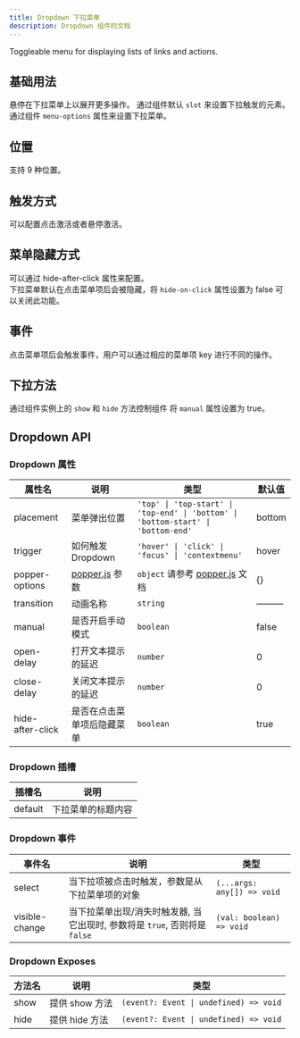 ```yaml
---
title: Dropdown 下拉菜单
description: Dropdown 组件的文档
---
```


Toggleable menu for displaying lists of links and actions.

## 基础用法
悬停在下拉菜单上以展开更多操作。
通过组件默认 `slot` 来设置下拉触发的元素。  
通过组件 `menu-options` 属性来设置下拉菜单。  
<preview path="../demo/Dropdown/Basic.vue" title="典型表单" description="Form 典型表单"></preview>

## 位置
支持 9 种位置。
<preview path="../demo/Dropdown/Placement.vue" title="典型表单" description="Form 典型表单"></preview>

## 触发方式
可以配置点击激活或者悬停激活。
<preview path="../demo/Dropdown/Trigger.vue" title="典型表单" description="Form 典型表单"></preview>

## 菜单隐藏方式
可以通过 hide-after-click 属性来配置。  
下拉菜单默认在点击菜单项后会被隐藏，将 `hide-on-click` 属性设置为 false 可以关闭此功能。
<preview path="../demo/Dropdown/Hide.vue" title="典型表单" description="Form 典型表单"></preview>


## 事件
点击菜单项后会触发事件，用户可以通过相应的菜单项 key 进行不同的操作。
<preview path="../demo/Dropdown/Events.vue" title="典型表单" description="Form 典型表单"></preview>


## 下拉方法
通过组件实例上的 `show` 和 `hide` 方法控制组件
将 `manual` 属性设置为 true。
<preview path="../demo/Dropdown/Manual.vue"></preview>

## Dropdown API

### Dropdown 属性

| 属性名                | 说明                                              | 类型                                                                                | 默认值        |
| -------------------- | ------------------------------------------------- | ----------------------------------------------------------------------------------- | ------------- |
| placement            | 菜单弹出位置                                       | `'top' \| 'top-start' \| 'top-end' \| 'bottom' \| 'bottom-start' \| 'bottom-end'`   | bottom        |
| trigger              | 如何触发 Dropdown                                 | `'hover' \| 'click' \| 'focus' \| 'contextmenu'`                                    | hover         |
| popper-options       | [popper.js](https://popper.js.org/docs/v2/) 参数  | `object` 请参考 [popper.js](https://popper.js.org/docs/v2/) 文档                     | {}            |
| transition           | 动画名称                                          | `string`                                                                            | ———           |
| manual               | 是否开启手动模式                                   | `boolean`                                                                           | false         |
| open-delay           | 打开文本提示的延迟                                 | `number`                                                                            | 0             |
| close-delay          | 关闭文本提示的延迟                                 | `number`                                                                            | 0             |
| hide-after-click     | 是否在点击菜单项后隐藏菜单                          | `boolean`                                                                           | true          |

### Dropdown 插槽

| 插槽名    | 说明                |
| -------- | ------------------- |
| default  | 下拉菜单的标题内容    |

### Dropdown 事件

| 事件名          | 说明                                                                     | 类型                       |
| -------------- | ------------------------------------------------------------------------ | -------------------------- |
| select         | 当下拉项被点击时触发，参数是从下拉菜单项的对象                               | `(...args: any[]) => void` |
| visible-change | 当下拉菜单出现/消失时触发器, 当它出现时, 参数将是 `true`, 否则将是 `false`    | `(val: boolean) => void`   |

### Dropdown Exposes

| 方法名       | 说明                    | 类型                    |
| ----------- | ----------------------- | ----------------------- |
| show      | 提供 show 方法    | `(event?: Event \| undefined) => void` |
| hide      | 提供 hide 方法    | `(event?: Event \| undefined) => void` |
